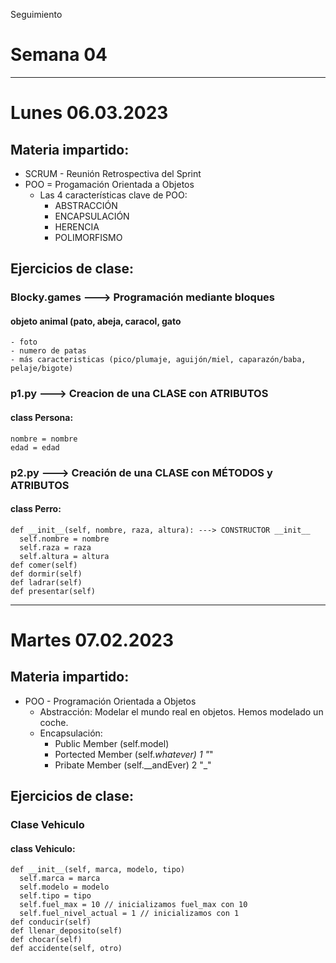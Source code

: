Seguimiento
# Semana 04

---

# Lunes 06.03.2023

## Materia impartido:
- SCRUM - Reunión Retrospectiva del Sprint
- POO = Progamación Orientada a Objetos
  - Las 4 características clave de POO:
    - ABSTRACCIÓN
    - ENCAPSULACIÓN
    - HERENCIA
    - POLIMORFISMO 

## Ejercicios de clase:
### Blocky.games ---> Programación mediante bloques
#### objeto animal (pato, abeja, caracol, gato
    - foto
    - numero de patas
    - más caracteristicas (pico/plumaje, aguijón/miel, caparazón/baba, pelaje/bigote)
### p1.py ---> Creacion de una CLASE con ATRIBUTOS
#### class Persona:
    nombre = nombre
    edad = edad
### p2.py ---> Creación de una CLASE con MÉTODOS y ATRIBUTOS
#### class Perro:
    def __init__(self, nombre, raza, altura): ---> CONSTRUCTOR __init__
      self.nombre = nombre
      self.raza = raza
      self.altura = altura
    def comer(self)
    def dormir(self)
    def ladrar(self)
    def presentar(self) 

---

# Martes 07.02.2023

## Materia impartido:
- POO - Programación Orientada a Objetos
  - Abstracción: Modelar el mundo real en objetos. Hemos modelado un coche.
  - Encapsulación: 
    - Public Member (self.model)
    - Portected Member (self._whatever) 1 "_"
    - Pribate Member (self.__andEver) 2 "_"

## Ejercicios de clase:
### Clase Vehiculo
#### class Vehiculo:
    def __init__(self, marca, modelo, tipo)
      self.marca = marca
      self.modelo = modelo
      self.tipo = tipo
      self.fuel_max = 10 // inicializamos fuel_max con 10
      self.fuel_nivel_actual = 1 // inicializamos con 1
    def conducir(self)
    def llenar_deposito(self)
    def chocar(self)
    def accidente(self, otro)
    
